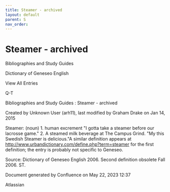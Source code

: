 ```yaml
---
title: Steamer - archived
layout: default
parent: S
nav_order:
---
```


# Steamer - archived

Bibliographies and Study Guides

Dictionary of Geneseo English

View All Entries

Q-T

Bibliographies and Study Guides : Steamer - archived

Created by  Unknown User (arh11), last modified by  Graham Drake on Jan 14, 2015

Steamer: (noun) 1. human excrement &quot;I gotta take a steamer before our lacrosse game.&quot; 2. A steamed milk beverage at The Campus Grind. &quot;My this Swedish Steamer is delicious.&quot;A similar definition appears at http://www.urbandictionary.com/define.php?term=steamer for the first definition; the entry is probably not specific to Geneseo.

Source: Dictionary of Geneseo English 2006. Second definition obsolete Fall 2006. ST.

Document generated by Confluence on May 22, 2023 12:37

Atlassian
